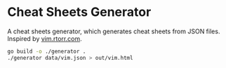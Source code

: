 # Cheat Sheets Generator

A cheat sheets generator, which generates cheat sheets from JSON files. Inspired by [vim.rtorr.com](https://vim.rtorr.com).

```sh
go build -o ./generator .
./generator data/vim.json > out/vim.html
```
